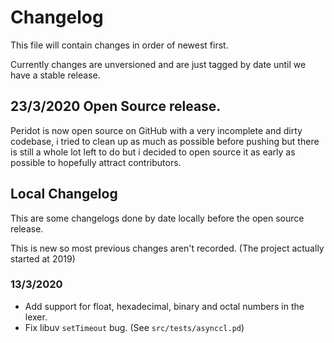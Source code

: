 # Changelog
This file will contain changes in order of newest first.

Currently changes are unversioned and are just tagged by date until we have a stable release.

## 23/3/2020 Open Source release.
Peridot is now open source on GitHub with a very incomplete and dirty codebase, i tried to clean up as much as possible before pushing but there is still a whole lot left to do but i decided to open source it as early as possible to hopefully attract contributors.

## Local Changelog
This are some changelogs done by date locally before the open source release.

This is new so most previous changes aren't recorded. (The project actually started at 2019)

### 13/3/2020
- Add support for float, hexadecimal, binary and octal numbers in the lexer.
- Fix libuv `setTimeout` bug. (See `src/tests/asynccl.pd`)
